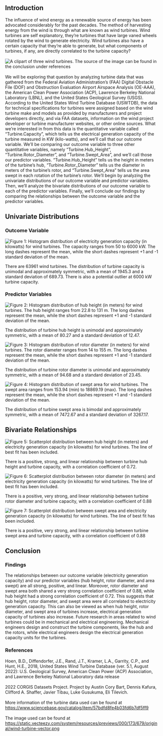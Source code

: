 ## Introduction

The influence of wind energy as a renewable source of energy has been
advocated considerably for the past decades. The method of harvesting
energy from the wind is through what are known as wind turbines. Wind
turbines are self explanatory, they’re turbines that have large vaned
wheels rotated by the wind to generate electricity. Wind turbines also
have a certain capacity that they’re able to generate, but what
components of turbines, if any, are directly correlated to the turbine
capacity? <br><br> ![A clipart of three wind turbines. The source of the
image can be found in the conclusion under
references](wind_turbines.png) <br><br> We will be exploring that
question by analyzing turbine data that was gathered from the Federal
Aviation Administration’s (FAA) Digital Obstacle File (DOF) and
Obstruction Evaluation Airport Airspace Analysis (OE-AAA), the American
Clean Power Association (ACP), Lawrence Berkeley National Laboratory
(LBNL), and the United States Geological Survey (USGS). According to the
United States Wind Turbine Database (USWTDB), the data for technical
specifications for turbines were assigned based on the wind turbine make
and models as provided by manufacturers and project developers directly,
and via FAA datasets, information on the wind project developer or
turbine manufacturer websites, or other online sources. What we’re
interested in from this data is the quantitative variable called
“Turbine.Capacity”, which tells us the electrical generation capacity of
the turbine measured in KW (kilo-watts), and we’ll call that our outcome
variable. We’ll be comparing our outcome variable to three other
quantitative variables, namely “Turbine.Hub\_Height”,
“Turbine.Rotor\_Diameter”, and “Turbine.Swept\_Area”, and we’ll call
those our predictor variables. “Turbine.Hub\_Height” tells us the height
in meters of the turbine’s hub, “Turbine.Rotor\_Diameter” tells us the
diameter in meters of the turbine’s rotor, and “Turbine.Swept\_Area”
tells us the area swept in each rotation of the turbine’s rotor. We’ll
begin by analyzing the univariate distributions of our outcome variable
and predictor variables. Then, we’ll analyze the bivariate distributions
of our outcome variable to each of the predictor variables. Finally,
we’ll conclude our findings by comparing the relationships between the
outcome variable and the predictor variables.

## Univariate Distributions

### Outcome Variable

![Figure 1: Histogram distribution of electricity generation capacity
(in kilowatts) for wind turbines. The capacity ranges from 50 to 6000
kW. The long dashes represent the mean, while the short dashes represent
+1 and -1 standard deviation of the
mean.](Wind-Turbines-Data-Analysis_files/figure-markdown_strict/unnamed-chunk-2-1.png)

There are 63961 wind turbines. The distribution of turbine capacity is
unimodal and approximately symmetric, with a mean of 1945.3 and a
standard deviation of 689.73. There is also a potential outlier at 6000
kW turbine capacity.

### Predictor Variables

![Figure 2: Histogram distribution of hub height (in meters) for wind
turbines. The hub height ranges from 22.8 to 131 m. The long dashes
represent the mean, while the short dashes represent +1 and -1 standard
deviation of the
mean.](Wind-Turbines-Data-Analysis_files/figure-markdown_strict/unnamed-chunk-3-1.png)

The distribution of turbine hub height is unimodal and approximately
symmetric, with a mean of 80.27 and a standard deviation of 12.47.

![Figure 3: Histogram distribution of rotor diameter (in meters) for
wind turbines. The rotor diameter ranges from 14 to 155 m. The long
dashes represent the mean, while the short dashes represent +1 and -1
standard deviation of the
mean.](Wind-Turbines-Data-Analysis_files/figure-markdown_strict/unnamed-chunk-4-1.png)

The distribution of turbine rotor diameter is unimodal and approximately
symmetric, with a mean of 94.68 and a standard deviation of 23.45.

![Figure 4: Histogram distribution of swept area for wind turbines. The
swept area ranges from 153.94 (min) to 18869.19 (max). The long dashes
represent the mean, while the short dashes represent +1 and -1 standard
deviation of the
mean.](Wind-Turbines-Data-Analysis_files/figure-markdown_strict/unnamed-chunk-5-1.png)

The distribution of turbine swept area is bimodal and approximately
symmetric, with a mean of 7472.67 and a standard deviation of 3267.17.

## Bivariate Relationships

![Figure 5: Scatterplot distribution between hub height (in meters) and
electricity generation capacity (in kilowatts) for wind turbines. The
line of best fit has been
included.](Wind-Turbines-Data-Analysis_files/figure-markdown_strict/unnamed-chunk-6-1.png)

There is a positive, strong, and linear relationship between turbine hub
height and turbine capacity, with a correlation coefficient of 0.72.

![Figure 6: Scatterplot distribution between rotor diameter (in meters)
and electricity generation capacity (in kilowatts) for wind turbines.
The line of best fit has been
included.](Wind-Turbines-Data-Analysis_files/figure-markdown_strict/unnamed-chunk-7-1.png)

There is a positive, very strong, and linear relationship between
turbine rotor diameter and turbine capacity, with a correlation
coefficient of 0.88

![Figure 7: Scatterplot distribution between swept area and electricity
generation capacity (in kilowatts) for wind turbines. The line of best
fit has been
included.](Wind-Turbines-Data-Analysis_files/figure-markdown_strict/unnamed-chunk-8-1.png)

There is a positive, very strong, and linear relationship between
turbine swept area and turbine capacity, with a correlation coefficient
of 0.88

## Conclusion

### Findings

The relationships between our outcome variable (electricity generation
capacity) and our predictor variables (hub height, rotor diameter, and
area swept) are all strong, positive, and linear. Moreover, rotor
diameter and swept area both shared a very strong correlation
coefficient of 0.88, while hub height had a strong correlation
coefficient of 0.72. This suggests that hub height, rotor diameter, and
swept area were all correlated to electricity generation capacity. This
can also be viewed as when hub height, rotor diameter, and swept area of
turbines increase, electrical generation capacity of turbines also
increase. Future research in areas related to wind turbines could be in
mechanical and electrical engineering. Mechanical engineers design and
construct the turbine components, like the hub and the rotors, while
electrical engineers design the electrical generation capacity units for
the turbines.

### References

Hoen, B.D., Diffendorfer, J.E., Rand, J.T., Kramer, L.A., Garrity, C.P.,
and Hunt, H.E., 2018, United States Wind Turbine Database (ver. 5.1,
August 2022): U.S. Geological Survey, American Clean Power (ACP)
Association, and Lawrence Berkeley National Laboratory data release
<br><br> 2022 CORGIS Datasets Project. Project by Austin Cory Bart,
Dennis Kafura, Clifford A. Shaffer, Javier Tibau, Luke Gusukuma, Eli
Tilevich. <br><br> More information of the turbine data used can be
found at
<https://www.sciencebase.gov/catalog/item/57bdfd8fe4b03fd6b7df5ff9>
<br><br> The image used can be found at
<https://static.vecteezy.com/system/resources/previews/000/173/679/original/wind-turbine-vector.png>
